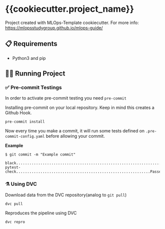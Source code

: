 # {{cookiecutter.project_name}}

Project created with MLOps-Template cookiecutter. For more info: https://mlopsstudygroup.github.io/mlops-guide/


## 📋 Requirements

* Python3 and pip

## 🏃🏻 Running Project


### ✅ Pre-commit Testings

In order to activate pre-commit testing you need ```pre-commit```

Installing pre-commit on your local repository. Keep in mind this creates a Github Hook.
```
pre-commit install
```

Now every time you make a commit, it will run some tests defined on ```.pre-commit-config.yaml``` before allowing your commit.

**Example**
```
$ git commit -m "Example commit"

black....................................................................Passed
pytest-check.............................................................Passed
```


### ⚗️ Using DVC

Download data from the DVC repository(analog to ```git pull```)
```
dvc pull
```

Reproduces the pipeline using DVC
```
dvc repro
```